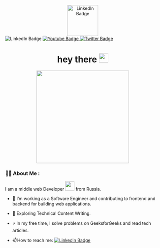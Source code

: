 <div id="header" align="center">
  <img src="https://media1.giphy.com/media/v1.Y2lkPTc5MGI3NjExNGxsMWpybXhuYWxhdGxpMmQ2YXJzd2RycDN0NHRsbDgzajBuYWJqdCZlcD12MV9pbnRlcm5hbF9naWZfYnlfaWQmY3Q9cw/XwBzLXzYq7ljHBXkHk/giphy.gif" alt="LinkedIn Badge" width="100"/>
</div>

 <div id="badges" align="center>
  <a href="your-linkedin-URL">
    <img src="https://img.shields.io/badge/LinkedIn-blue?style=for-the-badge&logo=linkedin&logoColor=white" alt="LinkedIn Badge"/>
  </a>
  <a href="your-youtube-URL">
    <img src="https://img.shields.io/badge/YouTube-red?style=for-the-badge&logo=youtube&logoColor=white" alt="Youtube Badge"/>
  </a>
  <a href="your-twitter-URL">
    <img src="https://img.shields.io/badge/Twitter-blue?style=for-the-badge&logo=twitter&logoColor=white" alt="Twitter Badge"/>
  </a>
</div>

<img src="https://komarev.com/ghpvc/?username=your-github-username&style=flat-square&color=blue" alt=""/>

<h1 align="center">
  hey there
  <img src="https://media.giphy.com/media/hvRJCLFzcasrR4ia7z/giphy.gif" width="30px"/>
</h1>

<div align="center">
  <img src="https://media1.giphy.com/media/v1.Y2lkPTc5MGI3NjExaGUzeG54aXM0NGhiY2d1ZGtzMHIza2lxbHlvcGFrbjJmOHVrMHR0MCZlcD12MV9pbnRlcm5hbF9naWZfYnlfaWQmY3Q9cw/98kcZtideBuSDrzDcR/giphy.gif" width="300" height="300"/>
</div>

### :man_technologist: About Me :
I am a middle web Developer <img src="https://media.giphy.com/media/WUlplcMpOCEmTGBtBW/giphy.gif" width="30"> from Russia.



- :telescope: I’m working as a Software Engineer and contributing to frontend and backend for building web applications.

- :seedling: Exploring Technical Content Writing.

- :zap: In my free time, I solve problems on GeeksforGeeks and read tech articles.

- :mailbox:How to reach me: [![Linkedin Badge](https://img.shields.io/badge/-kakbar-blue?style=flat&logo=Linkedin&logoColor=white)](your-linkedin-url)
